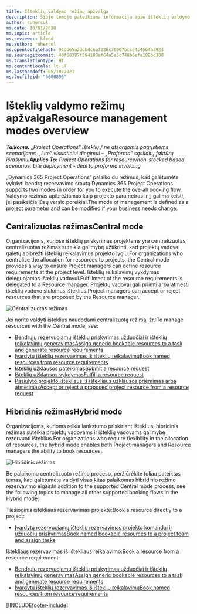 ```yaml
---
title: Išteklių valdymo režimų apžvalga
description: Šioje temoje pateikiama informacija apie išteklių valdymo funkciją programoje „Dynamics 365 Project Operations“.
author: ruhercul
ms.date: 10/01/2020
ms.topic: article
ms.reviewer: kfend
ms.author: ruhercul
ms.openlocfilehash: 94db65a2ddbdc6a7226c70907bcce4c45b4a3923
ms.sourcegitcommit: 40f68387f594180af64a5e5c748b6efa188bd300
ms.translationtype: HT
ms.contentlocale: lt-LT
ms.lasthandoff: 05/10/2021
ms.locfileid: "6000896"
---
```

# <a name="resource-management-modes-overview"></a><span data-ttu-id="becc3-103">Išteklių valdymo režimų apžvalga</span><span class="sxs-lookup"><span data-stu-id="becc3-103">Resource management modes overview</span></span>

<span data-ttu-id="becc3-104">_**Taikoma:** „Project Operations“ išteklių / ne atsargomis pagrįstiems scenarijams, „Lite“ visuotiniui diegimui – „Proforma“ sąskaitų faktūrų išrašymui_</span><span class="sxs-lookup"><span data-stu-id="becc3-104">_**Applies To:** Project Operations for resource/non-stocked based scenarios, Lite deployment - deal to proforma invoicing_</span></span>


<span data-ttu-id="becc3-105">„Dynamics 365 Project Operations“ palaiko du režimus, kad galėtumėte vykdyti bendrą rezervavimo srautą.</span><span class="sxs-lookup"><span data-stu-id="becc3-105">Dynamics 365 Project Operations supports two modes in order for you to execute the overall booking flow.</span></span> <span data-ttu-id="becc3-106">Valdymo režimas apibrėžiamas kaip projekto parametras ir jį galima keisti, jei pasikeičia jūsų verslo poreikiai.</span><span class="sxs-lookup"><span data-stu-id="becc3-106">The mode of management is defined as a project parameter and can be modified if your business needs change.</span></span>    

## <a name="central-mode"></a><span data-ttu-id="becc3-107">Centralizuotas režimas</span><span class="sxs-lookup"><span data-stu-id="becc3-107">Central mode</span></span>
<span data-ttu-id="becc3-108">Organizacijoms, kuriose išteklių priskyrimas projektams yra centralizuotas, centralizuotas režimas suteikia galimybę užtikrinti, kad projektų vadovai galėtų apibrėžti išteklių reikalavimus projekto lygiu.</span><span class="sxs-lookup"><span data-stu-id="becc3-108">For organizations who centralize the allocation for resources to projects, the Central mode provides a way to ensure Project managers can define resource requirements at the project level.</span></span> <span data-ttu-id="becc3-109">Išteklių reikalavimų vykdymas deleguojamas išteklių vadovui.</span><span class="sxs-lookup"><span data-stu-id="becc3-109">Fulfillment of the resource requirements is delegated to a Resource manager.</span></span> <span data-ttu-id="becc3-110">Projektų vadovai gali priimti arba atmesti išteklių vadovo siūlomus išteklius.</span><span class="sxs-lookup"><span data-stu-id="becc3-110">Project managers can accept or reject resources that are proposed by the Resource manager.</span></span>

![Centralizuotas režimas](./media/resource-management-central.png)

<span data-ttu-id="becc3-112">Jei norite valdyti išteklius naudodami centralizuotą režimą, žr.:</span><span class="sxs-lookup"><span data-stu-id="becc3-112">To manage resources with the Central mode, see:</span></span>

- [<span data-ttu-id="becc3-113">Bendrųjų rezervuojamų išteklių priskyrimas užduočiai ir išteklių reikalavimų generavimas</span><span class="sxs-lookup"><span data-stu-id="becc3-113">Assign generic bookable resources to a task and generate resource requirements</span></span>](/dynamics365/project-service/assign-generic-bookable-resource)
- [<span data-ttu-id="becc3-114">Įvardytų išteklių rezervavimas iš išteklių reikalavimų</span><span class="sxs-lookup"><span data-stu-id="becc3-114">Book named resources from resource requirements</span></span>](/dynamics365/project-service/book-named-resource)
- [<span data-ttu-id="becc3-115">Išteklių užklausos pateikimas</span><span class="sxs-lookup"><span data-stu-id="becc3-115">Submit a resource request</span></span>](/dynamics365/project-service/submit-resource-request)
- [<span data-ttu-id="becc3-116">Išteklių užklausos vykdymas</span><span class="sxs-lookup"><span data-stu-id="becc3-116">Fulfill a resource request</span></span>](/dynamics365/project-service/resource-management-fulfill-requests)
- [<span data-ttu-id="becc3-117">Pasiūlyto projekto ištekliaus iš ištekliaus užklausos priėmimas arba atmetimas</span><span class="sxs-lookup"><span data-stu-id="becc3-117">Accept or reject a proposed project resource from a resource request</span></span>](/dynamics365/project-service/accept-reject-proposed-resource)

## <a name="hybrid-mode"></a><span data-ttu-id="becc3-118">Hibridinis režimas</span><span class="sxs-lookup"><span data-stu-id="becc3-118">Hybrid mode</span></span>
<span data-ttu-id="becc3-119">Organizacijoms, kurioms reikia lankstumo priskiriant išteklius, hibridinis režimas suteikia projektų vadovams ir išteklių vadovams galimybę rezervuoti išteklius.</span><span class="sxs-lookup"><span data-stu-id="becc3-119">For organizations who require flexibility in the allocation of resources, the hybrid mode enables both Project managers and Resource managers the ability to book resources.</span></span>

![Hibridinis režimas](./media/resource-management-hybrid.png)

<span data-ttu-id="becc3-121">Be palaikomo centralizuoto režimo proceso, peržiūrėkite toliau pateiktas temas, kad galėtumėte valdyti visas kitas palaikomas hibridinio režimo rezervavimo eigas:</span><span class="sxs-lookup"><span data-stu-id="becc3-121">In addition to the supported Central mode process, see the following topics to manage all other supported booking flows in the Hybrid mode:</span></span>

<span data-ttu-id="becc3-122">Tiesioginis ištekliaus rezervavimas projekte:</span><span class="sxs-lookup"><span data-stu-id="becc3-122">Book a resource directly to a project:</span></span>
- [<span data-ttu-id="becc3-123">Įvardytų rezervuojamų išteklių rezervavimas projekto komandai ir užduočių priskyrimas</span><span class="sxs-lookup"><span data-stu-id="becc3-123">Book named bookable resources to a project team and assign tasks</span></span>](/dynamics365/project-service/assign-named-bookable-resource)

<span data-ttu-id="becc3-124">Ištekliaus rezervavimas iš ištekliaus reikalavimo:</span><span class="sxs-lookup"><span data-stu-id="becc3-124">Book a resource from a resource requirement:</span></span>
- [<span data-ttu-id="becc3-125">Bendrųjų rezervuojamų išteklių priskyrimas užduočiai ir išteklių reikalavimų generavimas</span><span class="sxs-lookup"><span data-stu-id="becc3-125">Assign generic bookable resources to a task and generate resource requirements</span></span>](/dynamics365/project-service/assign-generic-bookable-resource)
- [<span data-ttu-id="becc3-126">Įvardytų išteklių rezervavimas iš išteklių reikalavimų</span><span class="sxs-lookup"><span data-stu-id="becc3-126">Book named resources from resource requirements</span></span>](/dynamics365/project-service/book-named-resource)


[!INCLUDE[footer-include](../includes/footer-banner.md)]